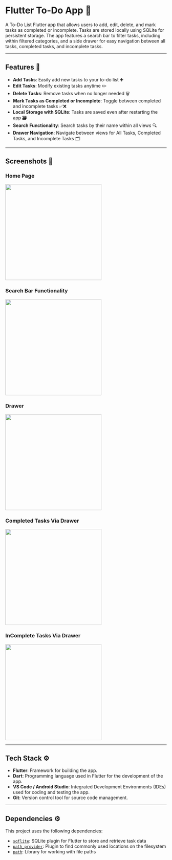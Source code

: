 # Flutter To-Do App 📱
A To-Do List Flutter app that allows users to add, edit, delete, and mark tasks as completed or incomplete. Tasks are stored locally using SQLite for persistent storage. The app features a search bar to filter tasks, including within filtered categories, and a side drawer for easy navigation between all tasks, completed tasks, and incomplete tasks.

---

## Features 🚀
- **Add Tasks**: Easily add new tasks to your to-do list ➕
- **Edit Tasks**: Modify existing tasks anytime ✏️  
- **Delete Tasks**: Remove tasks when no longer needed  🗑️
- **Mark Tasks as Completed or Incomplete**: Toggle between completed and incomplete tasks ✅❌
- **Local Storage with SQLite**: Tasks are saved even after restarting the app 🗃️  
- **Search Functionality**: Search tasks by their name within all views 🔍  
- **Drawer Navigation**: Navigate between views for All Tasks, Completed Tasks, and Incomplete Tasks  🗂️

---

## Screenshots 📸
### **Home Page**
<img src="assets/allTasks.png" width="300"/>

### **Search Bar Functionality**
<img src="assets/searchBar.png" width="300"/>

### **Drawer**
<img src="assets/drawer.png" width="300"/>

### **Completed Tasks Via Drawer**
<img src="assets/complete.png" width="300"/>

### **InComplete Tasks Via Drawer**
<img src="assets/incomplete.png" width="300"/>

---

## Tech Stack ⚙️
- **Flutter**: Framework for building the app.
- **Dart**: Programming language used in Flutter for the development of the app.
- **VS Code / Android Studio**: Integrated Development Environments (IDEs) used for coding and testing the app.
- **Git**: Version control tool for source code management.

---

## Dependencies ⚙️

This project uses the following dependencies:

- [`sqflite`](https://pub.dev/packages/sqflite): SQLite plugin for Flutter to store and retrieve task data  
- [`path_provider`](https://pub.dev/packages/path_provider): Plugin to find commonly used locations on the filesystem  
- [`path`](https://pub.dev/packages/path): Library for working with file paths